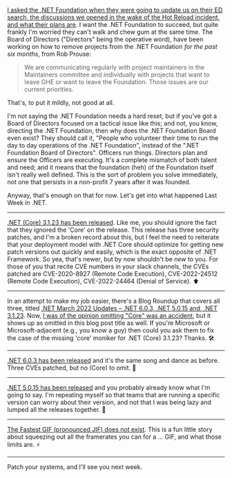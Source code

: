 [I asked the .NET Foundation when they were going to update us on their ED search, the discussions we opened in the wake of the Hot Reload incident, and what their plans are](https://github.com/dotnet-foundation/Home/discussions/63#discussioncomment-2283059).  I want the .NET Foundation to succeed, but quite frankly I'm worried they can't walk and chew gum at the same time.  The Board of Directors ("Directors" being the operative word), have been working on how to remove projects from the .NET Foundation _for the past six months_, from Rob Prouse:

> We are communicating regularly with project maintainers in the Maintainers committee and individually with projects that want to leave GHE or want to leave the Foundation. Those issues are our current priorities.

That's, to put it mildly, not good at all.  

I'm not saying the .NET Foundation needs a hard reset, but if you've got a Board of Directors focused on a tactical issue like this; and not, you know, directing the .NET Foundation, then why does the .NET Foundation Board even exist? They should call it, "People who volunteer their time to run the day to day operations of the .NET Foundation", instead of the ".NET Foundation Board of Directors".  Officers run things. Directors plan and ensure the Officers are executing.  It's a complete mismatch of both talent and need; and it means that the foundation (heh) of the Foundation itself isn't really well defined.  This is the sort of problem you solve immediately, not one that persists in a non-profit 7 years after it was founded.

Anyway, that's enough on that for now. Let's get into what happened Last Week in .NET.

---------

[.NET (Core) 3.1.23 has been released](https://github.com/dotnet/core/releases/tag/v3.1.23).  Like me, you should ignore the fact that they ignored the 'Core' on the release.  This release has three security patches, and I'm a broken record about this, but I feel the need to reiterate that your deployment model with .NET Core should optimize for getting new patch versions out quickly and easily, which is the exact opposite of .NET Framework. So yea, that's newer, but by now shouldn't be _new_ to you.  For those of you that recite CVE numbers in your slack channels, the CVEs patched are CVE-2020-8927 (Remote Code Execution), CVE-2022-24512 (Remote Code Execution), CVE-2022-24464 (Denial of Service). ⬆

----------

In an attempt to make my job easier, there's a Blog Roundup that covers all three, titled [.NET March 2022 Updates – .NET 6.0.3, .NET 5.0.15 and, .NET 3.1.23](https://devblogs.microsoft.com/dotnet/march-2022-updates/).  Now, [I was of the opinion omitting "Core" was an accident](https://twitter.com/gortok/status/1501318842198417414), but it shows up as omitted in this blog post title as well.  If you're Microsoft or Microsoft-adjacent (e.g., you know a guy) then could you ask them to fix the case of the missing 'core' moniker for .NET (Core) 3.1.23? Thanks. 🛠

----------

[.NET 6.0.3 has been released](https://github.com/dotnet/core/blob/main/release-notes/6.0/6.0.3/6.0.3.md) and it's the same song and dance as before.  Three CVEs patched, but no (Core) to omit. 🎉

----------

[.NET 5.0.15 has been released](https://github.com/dotnet/core/blob/main/release-notes/5.0/5.0.15/5.0.15.md) and you probably already know what I'm going to say.  I'm repeating myself so that teams that are running a specific version can worry about their version, and not that I was being lazy and lumped all the releases together. 🎉

----------

[The Fastest GIF (pronounced JIF) does not exist](https://www.biphelps.com/blog/The-Fastest-GIF-Does-Not-Exist).  This is a fun little story about squeezing out all the framerates you can for a ... GIF, and what those limits are. ⚡  

----------

Patch your systems, and I'll see you next week.
